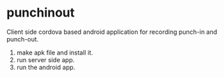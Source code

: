 # punchinout
Client side cordova based android application for recording punch-in and punch-out.

1. make apk file and install it.
2. run server side app.
3. run the android app.



